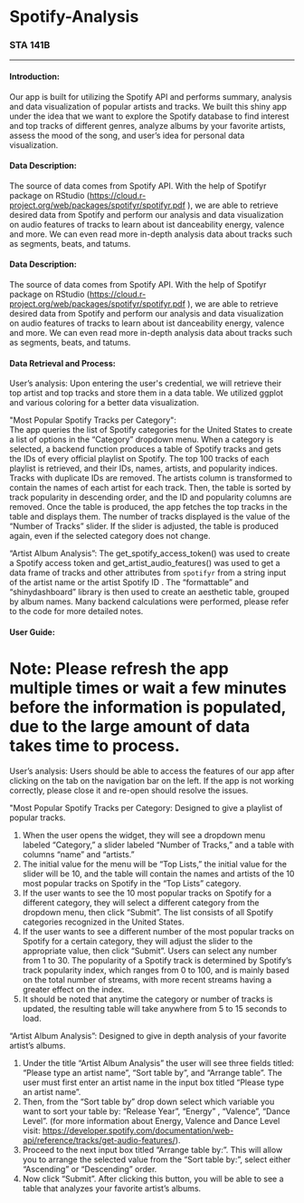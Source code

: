 Spotify-Analysis
=============
### STA 141B
------------------------------------------------

#### Introduction:  
Our app is built for utilizing the Spotify API and performs summary, analysis and data visualization of popular artists and tracks. We built this shiny app under the idea that we want to explore the Spotify database to find interest and top tracks of different genres, analyze albums by your favorite artists, assess the mood of the song, and user’s idea for personal data visualization.  

#### Data Description:  
The source of data comes from Spotify API. With the help of Spotifyr package on RStudio (https://cloud.r-project.org/web/packages/spotifyr/spotifyr.pdf ), we are able to retrieve desired data from Spotify and perform our analysis and data visualization on  audio features of tracks to learn about ist danceability energy, valence and more. We can even read more in-depth analysis data about tracks such as segments, beats, and tatums.   

#### Data Description:  
The source of data comes from Spotify API. With the help of Spotifyr package on RStudio (https://cloud.r-project.org/web/packages/spotifyr/spotifyr.pdf ), we are able to retrieve desired data from Spotify and perform our analysis and data visualization on  audio features of tracks to learn about ist danceability energy, valence and more. We can even read more in-depth analysis data about tracks such as segments, beats, and tatums.   

#### Data Retrieval and Process:  
User’s analysis: Upon entering the user's credential, we will retrieve their top artist and top tracks and store them in a data table. We utilized ggplot and various coloring for a better data visualization.   

"Most Popular Spotify Tracks per Category":  
The app queries the list of Spotify categories for the United States to create a list of options in the “Category” dropdown menu. When a category is selected, a backend function produces a table of Spotify tracks and gets the IDs of every official playlist on Spotify. The top 100 tracks of each playlist is retrieved, and their IDs, names, artists, and popularity indices. Tracks with duplicate IDs are removed. The artists column is transformed to contain the names of each artist for each track. Then, the table is sorted by track popularity in descending order, and the ID and popularity columns are removed. Once the table is produced, the app fetches the top tracks in the table and displays them. The number of tracks displayed is the value of the “Number of Tracks” slider. If the slider is adjusted, the table is produced again, even if the selected category does not change.  

“Artist Album Analysis”: 
The get_spotify_access_token() was used to create a Spotify access token and get_artist_audio_features() was used to get a data frame of tracks and other attributes from `spotifyr` from a string input of the artist name or the artist Spotify ID . The “formattable”  and “shinydashboard” library is then used to create an aesthetic table, grouped by album names. Many backend calculations were performed, please refer to the code for more detailed notes.  

#### User Guide:
# Note: Please refresh the app multiple times or wait a few minutes before the information is populated, due to the large amount of data takes time to process.
User’s analysis: Users should be able to access the features of our app after clicking on the tab on the navigation bar on the left. If the app is not working correctly, please close it and re-open should resolve the issues.

"Most Popular Spotify Tracks per Category: Designed to give a playlist of popular tracks. 
1) When the user opens the widget, they will see a dropdown menu labeled “Category,” a slider labeled “Number of Tracks,” and a table with columns “name” and “artists.”   
2) The initial value for the menu will be “Top Lists,” the initial value for the slider will be 10, and the table will contain the names and artists of the 10 most popular tracks on Spotify in the “Top Lists” category.     
3) If the user wants to see the 10 most popular tracks on Spotify for a different category, they will select a different category from the dropdown menu, then click “Submit”. The list consists of all Spotify categories recognized in the United States.   
4) If the user wants to see a different number of the most popular tracks on Spotify for a certain category, they will adjust the slider to the appropriate value, then click “Submit”. Users can select any number from 1 to 30. The popularity of a Spotify track is determined by Spotify’s track popularity index, which ranges from 0 to 100, and is mainly based on the total number of streams, with more recent streams having a greater effect on the index.  
5)  It should be noted that anytime the category or number of tracks is updated, the resulting table will take anywhere from 5 to 15 seconds to load.

“Artist Album Analysis”: Designed to give in depth analysis of your favorite artist’s albums.  
1)  Under the title “Artist Album Analysis” the user will see three fields titled: “Please type an artist name”, “Sort table by”, and “Arrange table”. The user must first enter an artist name in the input box titled “Please type an artist name”.   
2) Then, from the “Sort table by” drop down select which variable you want to sort your table by: “Release Year”, “Energy” , “Valence”, “Dance Level”. (for more information about Energy, Valence and Dance Level visit: https://developer.spotify.com/documentation/web-api/reference/tracks/get-audio-features/).   
3) Proceed to the next input box titled “Arrange table by:”. This will allow you to arrange the selected value from the “Sort table by:”, select either “Ascending” or  “Descending” order.   
4) Now click “Submit”. After clicking this button, you will be able to see a table that analyzes your favorite artist’s albums.   
